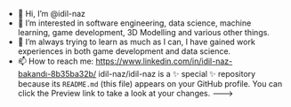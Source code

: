 - 👋 Hi, I’m @idil-naz
- 👀 I’m interested in software engineering, data science, machine learning, game development, 3D Modelling and various other things.
- 🌱 I’m always trying to learn as much as I can, I have gained work experiences in both game development and data science.
- 📫 How to reach me: https://www.linkedin.com/in/idil-naz-bakandı-8b35ba32b/
idil-naz/idil-naz is a ✨ special ✨ repository because its `README.md` (this file) appears on your GitHub profile.
You can click the Preview link to take a look at your changes.
--->
